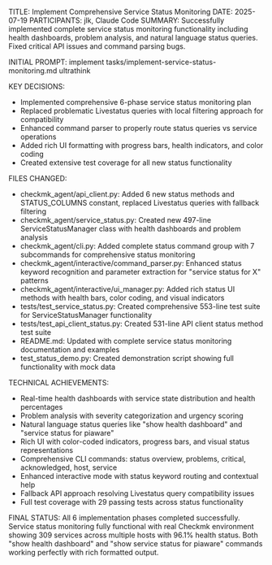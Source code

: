 TITLE: Implement Comprehensive Service Status Monitoring
DATE: 2025-07-19
PARTICIPANTS: jlk, Claude Code
SUMMARY: Successfully implemented complete service status monitoring functionality including health dashboards, problem analysis, and natural language status queries. Fixed critical API issues and command parsing bugs.

INITIAL PROMPT: implement tasks/implement-service-status-monitoring.md ultrathink

KEY DECISIONS:
- Implemented comprehensive 6-phase service status monitoring plan
- Replaced problematic Livestatus queries with local filtering approach for compatibility
- Enhanced command parser to properly route status queries vs service operations
- Added rich UI formatting with progress bars, health indicators, and color coding
- Created extensive test coverage for all new status functionality

FILES CHANGED:
- checkmk_agent/api_client.py: Added 6 new status methods and STATUS_COLUMNS constant, replaced Livestatus queries with fallback filtering
- checkmk_agent/service_status.py: Created new 497-line ServiceStatusManager class with health dashboards and problem analysis
- checkmk_agent/cli.py: Added complete status command group with 7 subcommands for comprehensive status monitoring
- checkmk_agent/interactive/command_parser.py: Enhanced status keyword recognition and parameter extraction for "service status for X" patterns
- checkmk_agent/interactive/ui_manager.py: Added rich status UI methods with health bars, color coding, and visual indicators
- tests/test_service_status.py: Created comprehensive 553-line test suite for ServiceStatusManager functionality
- tests/test_api_client_status.py: Created 531-line API client status method test suite
- README.md: Updated with complete service status monitoring documentation and examples
- test_status_demo.py: Created demonstration script showing full functionality with mock data

TECHNICAL ACHIEVEMENTS:
- Real-time health dashboards with service state distribution and health percentages
- Problem analysis with severity categorization and urgency scoring
- Natural language status queries like "show health dashboard" and "service status for piaware"
- Rich UI with color-coded indicators, progress bars, and visual status representations
- Comprehensive CLI commands: status overview, problems, critical, acknowledged, host, service
- Enhanced interactive mode with status keyword routing and contextual help
- Fallback API approach resolving Livestatus query compatibility issues
- Full test coverage with 29 passing tests across status functionality

FINAL STATUS:
All 6 implementation phases completed successfully. Service status monitoring fully functional with real Checkmk environment showing 309 services across multiple hosts with 96.1% health status. Both "show health dashboard" and "show service status for piaware" commands working perfectly with rich formatted output.